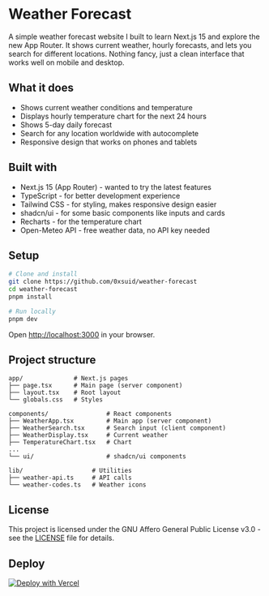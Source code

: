 # Weather Forecast

A simple weather forecast website I built to learn Next.js 15 and explore the new App Router. It shows current weather, hourly forecasts, and lets you search for different locations. Nothing fancy, just a clean interface that works well on mobile and desktop.

## What it does

- Shows current weather conditions and temperature
- Displays hourly temperature chart for the next 24 hours  
- Shows 5-day daily forecast
- Search for any location worldwide with autocomplete
- Responsive design that works on phones and tablets

## Built with

- Next.js 15 (App Router) - wanted to try the latest features
- TypeScript - for better development experience
- Tailwind CSS - for styling, makes responsive design easier
- shadcn/ui - for some basic components like inputs and cards
- Recharts - for the temperature chart
- Open-Meteo API - free weather data, no API key needed

## Setup

```bash
# Clone and install
git clone https://github.com/0xsuid/weather-forecast
cd weather-forecast
pnpm install

# Run locally
pnpm dev
```

Open [http://localhost:3000](http://localhost:3000) in your browser.

## Project structure

```
app/              # Next.js pages
├── page.tsx      # Main page (server component)
├── layout.tsx    # Root layout
└── globals.css   # Styles

components/                # React components  
├── WeatherApp.tsx         # Main app (server component)
├── WeatherSearch.tsx      # Search input (client component)
├── WeatherDisplay.tsx     # Current weather
├── TemperatureChart.tsx   # Chart
...
└── ui/                    # shadcn/ui components

lib/                   # Utilities
├── weather-api.ts     # API calls
└── weather-codes.ts   # Weather icons
```

## License

This project is licensed under the GNU Affero General Public License v3.0 - see the [LICENSE](LICENSE) file for details.

## Deploy

[![Deploy with Vercel](https://vercel.com/button)](https://vercel.com/new/clone?repository-url=https://github.com/0xsuid/weather-forecast)
